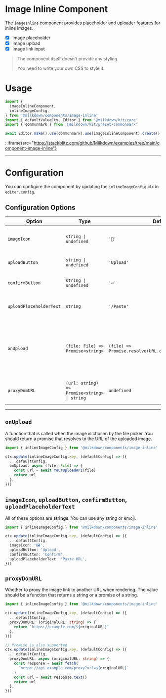 # Image Inline Component

The `imageInline` component provides placeholder and uploader features for inline images.

- [x] Image placeholder
- [x] Image upload
- [x] Image link input

> The component itself doesn't provide any styling.
>
> You need to write your own CSS to style it.

# Usage

```typescript
import {
  imageInlineComponent,
  inlineImageConfig,
} from '@milkdown/components/image-inline'
import { defaultValueCtx, Editor } from '@milkdown/kit/core'
import { commonmark } from '@milkdown/kit/preset/commonmark'

await Editor.make().use(commonmark).use(imageInlineComponent).create()
```

::iframe{src="https://stackblitz.com/github/Milkdown/examples/tree/main/component-image-inline"}

---

# Configuration

You can configure the component by updating the `inlineImageConfig` ctx in `editor.config`.

## Configuration Options

| Option                  | Type                                         | Default                                                | Description                                                                         |
| ----------------------- | -------------------------------------------- | ------------------------------------------------------ | ----------------------------------------------------------------------------------- |
| `imageIcon`             | `string \| undefined`                        | `'🌌'`                                                 | Icon for the empty inline image placeholder                                         |
| `uploadButton`          | `string \| undefined`                        | `'Upload'`                                             | Text for the upload button                                                          |
| `confirmButton`         | `string \| undefined`                        | `'⏎'`                                                  | Text for the confirm button                                                         |
| `uploadPlaceholderText` | `string`                                     | `'/Paste'`                                             | Placeholder text for the upload button                                              |
| `onUpload`              | `(file: File) => Promise<string>`            | `(file) => Promise.resolve(URL.createObjectURL(file))` | Function called when an image is uploaded; must return a Promise with the image URL |
| `proxyDomURL`           | `(url: string) => Promise<string> \| string` | `undefined`                                            | Optional function to proxy the image URL                                            |

---

## `onUpload`

A function that is called when the image is chosen by the file picker.
You should return a promise that resolves to the URL of the uploaded image.

```typescript
import { inlineImageConfig } from '@milkdown/components/image-inline'

ctx.update(inlineImageConfig.key, (defaultConfig) => ({
  ...defaultConfig,
  onUpload: async (file: File) => {
    const url = await YourUploadAPI(file)
    return url
  },
}))
```

## `imageIcon`, `uploadButton`, `confirmButton`, `uploadPlaceholderText`

All of these options are **strings**. You can use any string or emoji.

```typescript
import { inlineImageConfig } from '@milkdown/components/image-inline'

ctx.update(inlineImageConfig.key, (defaultConfig) => ({
  ...defaultConfig,
  imageIcon: '🖼️',
  uploadButton: 'Upload',
  confirmButton: 'Confirm',
  uploadPlaceholderText: 'Paste URL',
}))
```

## `proxyDomURL`

Whether to proxy the image link to another URL when rendering.
The value should be a function that returns a string or a promise of a string.

```typescript
import { inlineImageConfig } from '@milkdown/components/image-inline'

ctx.update(inlineImageConfig.key, (defaultConfig) => ({
  ...defaultConfig,
  proxyDomURL: (originalURL: string) => {
    return `https://example.com/${originalURL}`
  },
}))

// Promise is also supported
ctx.update(inlineImageConfig.key, (defaultConfig) => ({
  ...defaultConfig,
  proxyDomURL: async (originalURL: string) => {
    const response = await fetch(
      `https://api.example.com/proxy?url=${originalURL}`
    )
    const url = await response.text()
    return url
  },
}))
```
